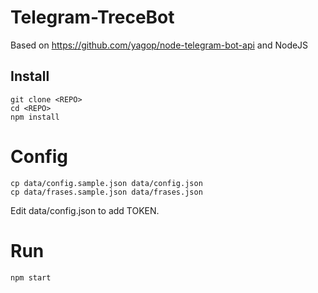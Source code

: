 # Telegram-TreceBot
Based on https://github.com/yagop/node-telegram-bot-api and NodeJS

## Install
```
git clone <REPO>
cd <REPO>
npm install
```

# Config
```
cp data/config.sample.json data/config.json
cp data/frases.sample.json data/frases.json
```
Edit data/config.json to add TOKEN.

# Run
```
npm start
```
